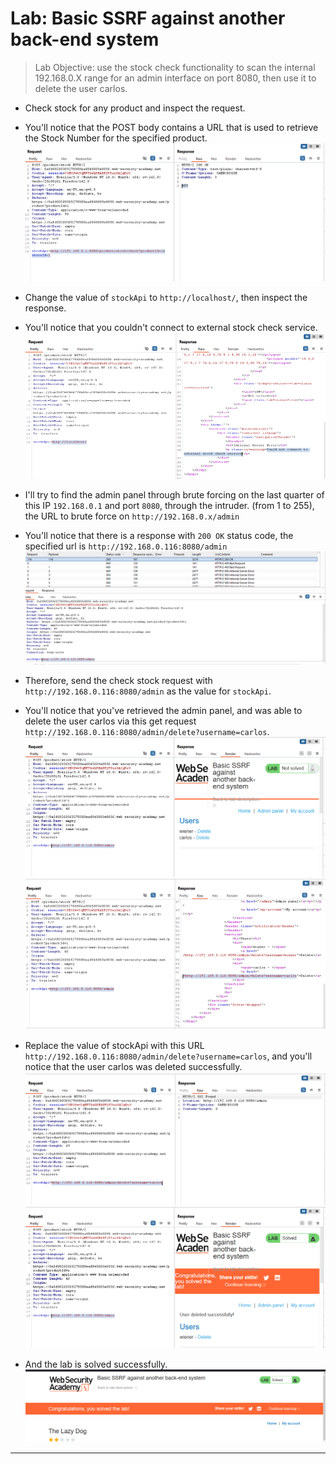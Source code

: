 # Lab: Basic SSRF against another back-end system

> Lab Objective: use the stock check functionality to scan the internal 192.168.0.X range for an admin interface on port 8080, then use it to delete the user carlos.

- Check stock for any product and inspect the request.

- You'll notice that the POST body contains a URL that is used to retrieve the Stock Number for the specified product.
  ![1st screenshot](./attachments/1.png)

- Change the value of `stockApi` to `http://localhost/`, then inspect the response.

- You'll notice that you couldn't connect to external stock check service.
  ![2nd screenshot](./attachments/2.png)

- I'll try to find the admin panel through brute forcing on the last quarter of this IP `192.168.0.1` and port `8080`, through the intruder. (from 1 to 255), the URL to brute force on `http://192.168.0.x/admin`

- You'll notice that there is a response with `200 OK` status code, the specified url is `http://192.168.0.116:8080/admin`
  ![3rd screenshot](./attachments/3.png)

- Therefore, send the check stock request with `http://192.168.0.116:8080/admin` as the value for `stockApi`.

- You'll notice that you've retrieved the admin panel, and was able to delete the user carlos via this get request `http://192.168.0.116:8080/admin/delete?username=carlos`.
  ![4th screenshot](./attachments/4.png)
  ![5th screenshot](./attachments/5.png)

- Replace the value of stockApi with this URL `http://192.168.0.116:8080/admin/delete?username=carlos`, and you'll notice that the user carlos was deleted successfully.
  ![6th screenshot](./attachments/6.png)
  ![7th screenshot](./attachments/7.png)

- And the lab is solved successfully.
  ![8th screenshot](./attachments/8.png)

---
